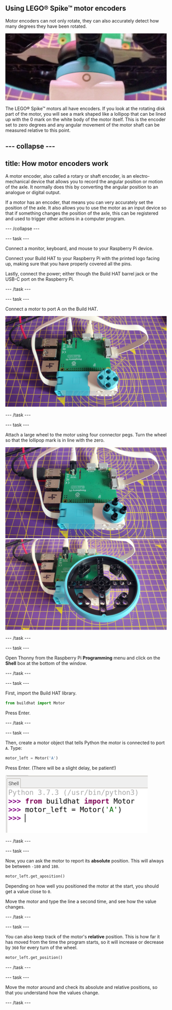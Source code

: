 ## Using LEGO® Spike™ motor encoders

Motor encoders can not only rotate, they can also accurately detect how many degrees they have been rotated.

![Motor with the lollipop mark in line with a circle.](images/aligned_symbols.jpg)

The LEGO® Spike™ motors all have encoders. If you look at the rotating disk part of the motor, you will see a mark shaped like a lollipop that can be lined up with the 0 mark on the white body of the motor itself. This is the encoder set to zero degrees and any angular movement of the motor shaft can be measured relative to this point.

--- collapse ---
---
title: How motor encoders work
---

A motor encoder, also called a rotary or shaft encoder, is an electro-mechanical device that allows you to record the angular position or motion of the axle. It normally does this by converting the angular position to an analogue or digital output. 

If a motor has an encoder, that means you can very accurately set the position of the axle. It also allows you to use the motor as an input device so that if something changes the position of the axle, this can be registered and used to trigger other actions in a computer program. 

--- /collapse ---

--- task ---

Connect a monitor, keyboard, and mouse to your Raspberry Pi device.

Connect your Build HAT to your Raspberry Pi with the printed logo facing up, making sure that you have properly covered all the pins. 

Lastly, connect the power; either though the Build HAT barrel jack or the USB-C port on the Raspberry Pi.

--- /task ---

--- task ---

Connect a motor to port A on the Build HAT.

![Motor attached via a ribbon cable to port A on the build HAT.](images/motor_attached.jpg)

--- /task ---

--- task ---

Attach a large wheel to the motor using four connector pegs. Turn the wheel so that the lollipop mark is in line with the zero.

![Motor with connector pegs attached.](images/motor_with_pegs.jpg)
![Motor with a large wheel attached.](images/motor_with_wheel.jpg)

--- /task ---

--- task ---

Open Thonny from the Raspberry Pi **Programming** menu and click on the **Shell** box at the bottom of the window. 

--- /task ---

--- task ---

First, import the Build HAT library.

```python
from buildhat import Motor
```
Press Enter.

--- /task ---

--- task ---

Then, create a motor object that tells Python the motor is connected to port `A`. 
Type: 

```python
motor_left = Motor('A')
```
Press Enter. (There will be a slight delay, be patient!)

![A screenshot of the Thonny Python IDE showing code being run in the shell.](images/thonny_shell_2.png)

--- /task ---

--- task ---

Now, you can ask the motor to report its **absolute** position. This will always be between `-180` and `180`.

```python
motor_left.get_aposition()
```

Depending on how well you positioned the motor at the start, you should get a value close to `0`.

Move the motor and type the line a second time, and see how the value changes.

--- /task ---

--- task ---

You can also keep track of the motor's **relative** position. This is how far it has moved from the time the program starts, so it will increase or decrease by `360` for every turn of the wheel.

```python
motor_left.get_position()
```
--- /task ---

--- task ---

Move the motor around and check its absolute and relative positions, so that you understand how the values change.

--- /task ---



